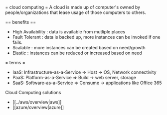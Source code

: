 = cloud computing =
A cloud is made up of computer's owned by people/organizations that lease usage of those computers to others.

== benefits ==
* High Availability : data is available from mutliple places
* Fault Tolerant : data is backed up, more instances can be invoked if one fails.
* Scalable : more instances can be created based on need/growth
* Elastic : instances can be reduced or increased based on need

= terms =
* IaaS: Infrastructure-as-a-Service  => Host  -> OS, Network connectivity
* PaaS: Platform-as-a-Service        => Build -> web server, storage
* SaaS: Software-as-a-Service        => Consume -> applications like Office 365

Cloud Computing solutions
* [[../aws/overview|aws]]
* [[azure/overview|azure]]
